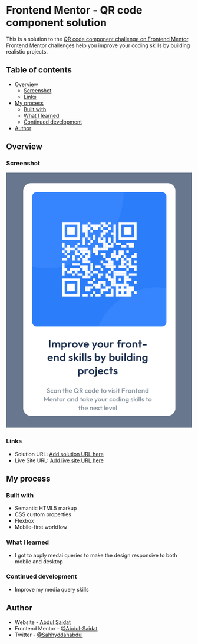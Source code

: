 # Frontend Mentor - QR code component solution

This is a solution to the [QR code component challenge on Frontend Mentor](https://www.frontendmentor.io/challenges/qr-code-component-iux_sIO_H). Frontend Mentor challenges help you improve your coding skills by building realistic projects. 

## Table of contents

- [Overview](#overview)
  - [Screenshot](#screenshot)
  - [Links](#links)
- [My process](#my-process)
  - [Built with](#built-with)
  - [What I learned](#what-i-learned)
  - [Continued development](#continued-development)
- [Author](#author)


## Overview

### Screenshot

![Screenshot](./assets/images/Screenshot%202025-06-19%20at%2004-56-08%20QR%20Code.png)


### Links

- Solution URL: [Add solution URL here](https://your-solution-url.com)
- Live Site URL: [Add live site URL here](https://your-live-site-url.com)

## My process

### Built with

- Semantic HTML5 markup
- CSS custom properties
- Flexbox
- Mobile-first workflow

### What I learned
- I got to apply medai queries to make the design responsive to both mobile and desktop

### Continued development
- Improve my media query skills

## Author

- Website - [Abdul Saidat](https://www.your-site.com)
- Frontend Mentor - [@Abdul-Saidat](https://www.frontendmentor.io/profile/Abdul-Saidat)
- Twitter - [@Sahhyddahabdul](https://www.twitter.com/Sahhyddahabdul)


